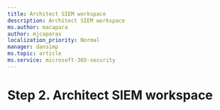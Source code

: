 ```yaml
---
title: Architect SIEM workspace
description: Architect SIEM workspace
ms.author: macapara
author: mjcaparas
localization_priority: Normal
manager: dansimp
ms.topic: article
ms.service: microsoft-365-security
---
```


# Step 2. Architect SIEM workspace